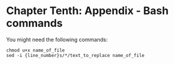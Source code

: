 # Chapter Tenth: Appendix - Bash commands

You might need the following commands:
```
chmod u+x name_of_file
sed -i {line_number}s/*/text_to_replace name_of_file
```
